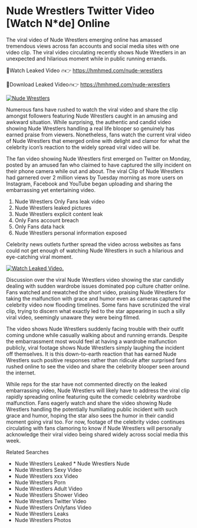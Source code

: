 ﻿# Nude Wrestlers Twitter Video [Watch N*de] Online

The viral video of ﻿Nude Wrestlers emerging online has amassed tremendous views across fan accounts and social media sites with one video clip. The viral video circulating recently shows ﻿Nude Wrestlers in an unexpected and hilarious moment while in public running errands. 

🔴Watch Leaked Video 🔥👉  https://hmhmed.com/nude-wrestlers 

🔴Download Leaked Video🔥👉  https://hmhmed.com/nude-wrestlers 

[![Nude Wrestlers](https://i.imgur.com/dJHk4Zq.gif)](https://hmhmed.com/nude-wrestlers)

Numerous fans have rushed to watch the viral video and share the clip amongst followers featuring ﻿Nude Wrestlers caught in an amusing and awkward situation. While surprising, the authentic and candid video showing ﻿Nude Wrestlers handling a real life blooper so genuinely has earned praise from viewers. Nonetheless, fans watch the current viral video of ﻿Nude Wrestlers that emerged online with delight and clamor for what the celebrity icon’s reaction to the widely spread viral video will be.

The fan video showing ﻿Nude Wrestlers first emerged on Twitter on Monday, posted by an amused fan who claimed to have captured the silly incident on their phone camera while out and about. The viral Clip of ﻿Nude Wrestlers had garnered over 2 million views by Tuesday morning as more users on Instagram, Facebook and YouTube began uploading and sharing the embarrassing yet entertaining video. 

1. ﻿Nude Wrestlers Only Fans leak video
2. ﻿Nude Wrestlers leaked pictures
3. ﻿Nude Wrestlers explicit content leak
4. Only Fans account breach
5. Only Fans data hack
6. ﻿Nude Wrestlers personal information exposed

Celebrity news outlets further spread the video across websites as fans could not get enough of watching ﻿Nude Wrestlers in such a hilarious and eye-catching viral moment. 

[![Watch Leaked Video.](https://miro.medium.com/v2/resize:fit:828/format:webp/1*cilzJN44JGOrTw9NJCrNHA.gif "Watch Leaked Video")](https://hmhmed.com/nude-wrestlers)

Discussion over the viral ﻿Nude Wrestlers video showing the star candidly dealing with sudden wardrobe issues dominated pop culture chatter online. Fans watched and rewatched the short video, praising ﻿Nude Wrestlers for taking the malfunction with grace and humor even as cameras captured the celebrity video now flooding timelines. Some fans have scrutinized the viral clip, trying to discern what exactly led to the star appearing in such a silly viral video, seemingly unaware they were being filmed.

The video shows ﻿Nude Wrestlers suddenly facing trouble with their outfit coming undone while casually walking about and running errands. Despite the embarrassment most would feel at having a wardrobe malfunction publicly, viral footage shows ﻿Nude Wrestlers simply laughing the incident off themselves. It is this down-to-earth reaction that has earned ﻿Nude Wrestlers such positive responses rather than ridicule after surprised fans rushed online to see the video and share the celebrity blooper seen around the internet.  

While reps for the star have not commented directly on the leaked embarrassing video, ﻿Nude Wrestlers will likely have to address the viral clip rapidly spreading online featuring quite the comedic celebrity wardrobe malfunction. Fans eagerly watch and share the video showing ﻿Nude Wrestlers handling the potentially humiliating public incident with such grace and humor, hoping the star also sees the humor in their candid moment going viral too. For now, footage of the celebrity video continues circulating with fans clamoring to know if ﻿Nude Wrestlers will personally acknowledge their viral video being shared widely across social media this week.

Related Searches
* ﻿Nude Wrestlers Leaked
﻿* Nude Wrestlers Nude
* ﻿Nude Wrestlers Sexy Video
* ﻿Nude Wrestlers xxx Video
* ﻿Nude Wrestlers Porn
* ﻿Nude Wrestlers Adult Video
* ﻿Nude Wrestlers Shower Video
* ﻿Nude Wrestlers Twitter Video
* ﻿Nude Wrestlers Onlyfans Video
* ﻿Nude Wrestlers Leaks
* ﻿Nude Wrestlers Photos